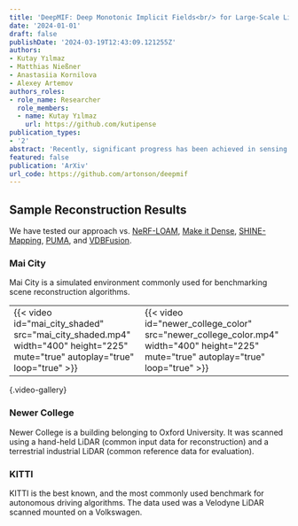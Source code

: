 ```yaml
---
title: 'DeepMIF: Deep Monotonic Implicit Fields<br/> for Large-Scale LiDAR 3D Mapping'
date: '2024-01-01'
draft: false
publishDate: '2024-03-19T12:43:09.121255Z'
authors:
- Kutay Yılmaz
- Matthias Nießner
- Anastasiia Kornilova
- Alexey Artemov
authors_roles:
- role_name: Researcher
  role_members:
  - name: Kutay Yılmaz
    url: https://github.com/kutipense
publication_types:
- '2'
abstract: 'Recently, significant progress has been achieved in sensing real large-scale outdoor 3D environments, particularly by using modern acquisition equipment such as LiDAR sensors. Unfortunately, they are fundamentally limited in their ability to produce dense, complete 3D scenes. To address this issue, recent learning-based methods integrate neural implicit representations and optimizable feature grids to approximate surfaces of 3D scenes. However, naively fitting samples along raw LiDAR rays leads to noisy 3D mapping results due to the nature of sparse, conflicting LiDAR measurements. Instead, in this work we depart from fitting LiDAR data exactly, instead letting the network optimize a non-metric monotonic implicit field defined in 3D space. To fit our field, we design a learning system integrating a monotonicity loss that enables optimizing neural monotonic fields and leverages recent progress in large- scale 3D mapping. Our algorithm achieves high-quality dense 3D mapping performance as captured by multiple quantitative and perceptual measures and visual results obtained for Mai City, Newer College, and KITTI benchmarks. The code of our approach will be made publicly available.'
featured: false
publication: 'ArXiv'
url_code: https://github.com/artonson/deepmif
---
```


## Sample Reconstruction Results

We have tested our approach vs. [NeRF-LOAM](https://github.com/JunyuanDeng/NeRF-LOAM), 
[Make it Dense](https://github.com/PRBonn/make_it_dense),
[SHINE-Mapping](https://github.com/PRBonn/SHINE_mapping),
[PUMA](https://github.com/PRBonn/puma),
and [VDBFusion](https://github.com/PRBonn/vdbfusion).

### Mai City
Mai City is a simulated environment commonly used for benchmarking scene reconstruction algorithms.

| | |
|-|-|
| {{< video id="mai_city_shaded" src="mai_city_shaded.mp4" width="400" height="225" mute="true" autoplay="true" loop="true" >}} | {{< video id="newer_college_color" src="newer_college_color.mp4" width="400" height="225" mute="true" autoplay="true" loop="true" >}} |
{.video-gallery}



### Newer College
Newer College is a building belonging to Oxford University. It was scanned using a hand-held LiDAR (common input data for reconstruction) and a terrestrial industrial LiDAR (common reference data for evaluation).



### KITTI
KITTI is the best known, and the most commonly used benchmark for autonomous driving algorithms. 
The data used was a Velodyne LiDAR scanned mounted on a Volkswagen. 




